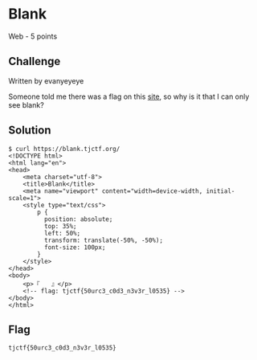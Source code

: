 # Blank
Web - 5 points

## Challenge 

Written by evanyeyeye

Someone told me there was a flag on this [site](https://blank.tjctf.org/), so why is it that I can only see blank?

## Solution

	$ curl https://blank.tjctf.org/
	<!DOCTYPE html>
	<html lang="en">
	<head>
	    <meta charset="utf-8">
	    <title>Blank</title>
	    <meta name="viewport" content="width=device-width, initial-scale=1">
	    <style type="text/css">
	        p {
	          position: absolute;
	          top: 35%;
	          left: 50%;
	          transform: translate(-50%, -50%);
	          font-size: 100px;
	        }
	    </style>
	</head>
	<body>
	    <p>『　　』</p>
	    <!-- flag: tjctf{50urc3_c0d3_n3v3r_l0535} -->
	</body>
	</html>

## Flag

	tjctf{50urc3_c0d3_n3v3r_l0535}